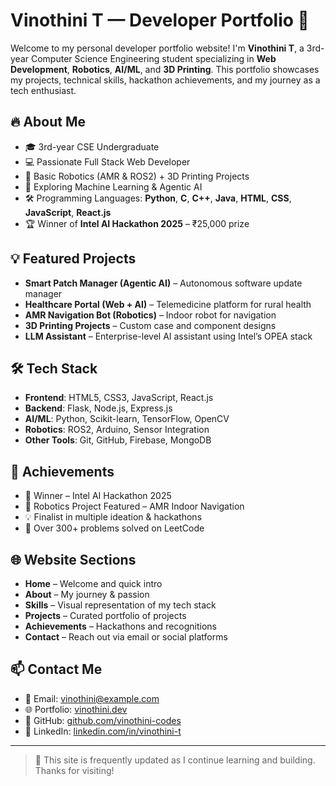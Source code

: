 # Vinothini T — Developer Portfolio 🚀

Welcome to my personal developer portfolio website! I'm **Vinothini T**, a 3rd-year Computer Science Engineering student specializing in **Web Development**, **Robotics**, **AI/ML**, and **3D Printing**. This portfolio showcases my projects, technical skills, hackathon achievements, and my journey as a tech enthusiast.

## 🔥 About Me

- 🎓 3rd-year CSE Undergraduate
- 💻 Passionate Full Stack Web Developer
- 🤖 Basic Robotics (AMR & ROS2) + 3D Printing Projects
- 🧠 Exploring Machine Learning & Agentic AI
- 🛠️ Programming Languages: **Python**, **C**, **C++**, **Java**, **HTML**, **CSS**, **JavaScript**, **React.js**
- 🏆 Winner of **Intel AI Hackathon 2025** – ₹25,000 prize

## 💡 Featured Projects

- **Smart Patch Manager (Agentic AI)** – Autonomous software update manager
- **Healthcare Portal (Web + AI)** – Telemedicine platform for rural health
- **AMR Navigation Bot (Robotics)** – Indoor robot for navigation
- **3D Printing Projects** – Custom case and component designs
- **LLM Assistant** – Enterprise-level AI assistant using Intel’s OPEA stack

## 🛠️ Tech Stack

- **Frontend**: HTML5, CSS3, JavaScript, React.js
- **Backend**: Flask, Node.js, Express.js
- **AI/ML**: Python, Scikit-learn, TensorFlow, OpenCV
- **Robotics**: ROS2, Arduino, Sensor Integration
- **Other Tools**: Git, GitHub, Firebase, MongoDB

## 🏅 Achievements

- 🥇 Winner – Intel AI Hackathon 2025
- 🤖 Robotics Project Featured – AMR Indoor Navigation
- 💡 Finalist in multiple ideation & hackathons
- 🧠 Over 300+ problems solved on LeetCode

## 🌐 Website Sections

- **Home** – Welcome and quick intro
- **About** – My journey & passion
- **Skills** – Visual representation of my tech stack
- **Projects** – Curated portfolio of projects
- **Achievements** – Hackathons and recognitions
- **Contact** – Reach out via email or social platforms

## 📫 Contact Me

- 📧 Email: vinothini@example.com
- 🌐 Portfolio: [vinothini.dev](https://vino1705.github.io/portfolio/)
- 🐙 GitHub: [github.com/vinothini-codes](https://github.com/Vino1705)
- 💼 LinkedIn: [linkedin.com/in/vinothini-t](https://www.linkedin.com/in/vinothini-t-08b4b4274/)

---

> 🔄 This site is frequently updated as I continue learning and building. Thanks for visiting!
